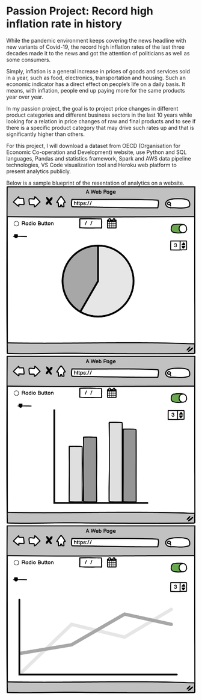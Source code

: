 # Passion Project: Record high inflation rate in history

While the pandemic environment keeps covering the news headline with new variants of Covid-19, the record high inflation rates of the last three decades made it to the news and got the attention of politicians as well as some consumers. 

Simply, inflation is a general increase in prices of goods and services sold in a year, such as food, electronics, transportation and housing. Such an economic indicator has a direct effect on people’s life on a daily basis.  It means, with inflation, people end up paying more for the same products year over year. 

In my passion project, the goal is to project price changes in different product categories and different business sectors in the last 10 years while looking for a relation in price changes of raw and final products and to see if there is a specific product category that may drive such rates up and that is significantly higher than others.

For this project, I will download a dataset from OECD (Organisation for Economic Co-operation and Development) website, use Python and SQL languages, Pandas and statistics framework, Spark and AWS data pipeline technologies, VS Code visualization tool and Heroku web platform to present analytics publicly. 

Below is a sample blueprint of the resentation of analytics on a website.
![image1](https://github.com/Efe-C-3/InflationRateAnalytics/blob/main/static/New%20Wireframe%201.png)
![image2](https://github.com/Efe-C-3/InflationRateAnalytics/blob/main/static/New%20Wireframe%201%20copy.png)
![image3](https://github.com/Efe-C-3/InflationRateAnalytics/blob/main/static/New%20Wireframe%201%20copy%202.png)

